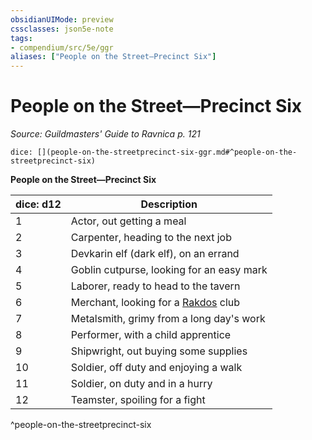 ```yaml
---
obsidianUIMode: preview
cssclasses: json5e-note
tags:
- compendium/src/5e/ggr
aliases: ["People on the Street—Precinct Six"]
---
```

# People on the Street—Precinct Six
*Source: Guildmasters' Guide to Ravnica p. 121* 

`dice: [](people-on-the-streetprecinct-six-ggr.md#^people-on-the-streetprecinct-six)`

**People on the Street—Precinct Six**

| dice: d12 | Description |
|-----------|-------------|
| 1 | Actor, out getting a meal |
| 2 | Carpenter, heading to the next job |
| 3 | Devkarin elf (dark elf), on an errand |
| 4 | Goblin cutpurse, looking for an easy mark |
| 5 | Laborer, ready to head to the tavern |
| 6 | Merchant, looking for a [Rakdos](b_rakdos-ggr.md) club |
| 7 | Metalsmith, grimy from a long day's work |
| 8 | Performer, with a child apprentice |
| 9 | Shipwright, out buying some supplies |
| 10 | Soldier, off duty and enjoying a walk |
| 11 | Soldier, on duty and in a hurry |
| 12 | Teamster, spoiling for a fight |
^people-on-the-streetprecinct-six